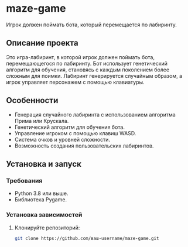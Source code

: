 # maze-game
Игрок должен поймать бота, который перемещается по лабиринту.
## Описание проекта

Это игра-лабиринт, в которой игрок должен поймать бота, перемещающегося по лабиринту. Бот использует генетический алгоритм для обучения, становясь с каждым поколением более сложным для поимки. Лабиринт генерируется случайным образом, а игрок управляет персонажем с помощью клавиатуры.

## Особенности

- Генерация случайного лабиринта с использованием алгоритма Прима или Крускала.
- Генетический алгоритм для обучения бота.
- Управление игроком с помощью клавиш WASD.
- Система очков и уровней сложности.
- Возможность создания пользовательских лабиринтов.

## Установка и запуск

### Требования

- Python 3.8 или выше.
- Библиотека Pygame.

### Установка зависимостей

1. Клонируйте репозиторий:
   ```bash
   git clone https://github.com/ваш-username/maze-game.git
